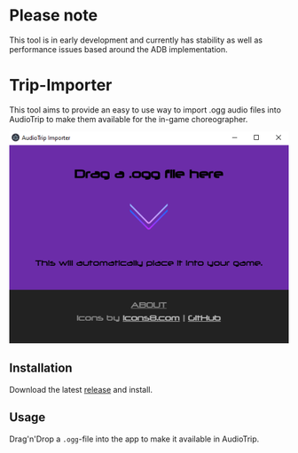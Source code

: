 # Please note
This tool is in early development and currently has stability as well as performance issues based around the ADB implementation.

# Trip-Importer
This tool aims to provide an easy to use way to import .ogg audio files into AudioTrip to make them available for the in-game choreographer.

![defaultView](https://github.com/Blogshot/audiotrip-importer/blob/master/defaultView.png)

## Installation
Download the latest [release](https://github.com/Blogshot/audiotrip-importer/releases) and install.

## Usage
Drag'n'Drop a `.ogg`-file into the app to make it available in AudioTrip.
